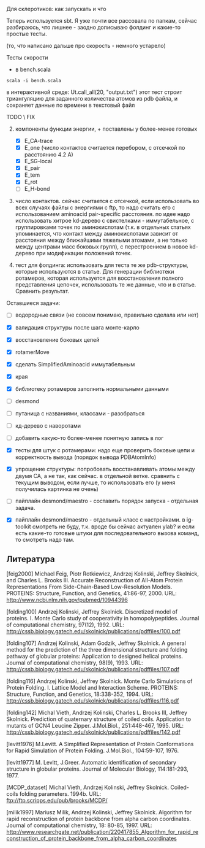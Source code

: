 Для склеротиков: как запускать и что

Теперь используется sbt. Я уже почти все рассовала по папкам, сейчас разбираюсь, что лишнее - заодно дописываю фолдинг и какие-то простые тесты.


(то, что написано дальше про скорость - немного устарело)

Тесты скорости
- в bench.scala
```
scala -i bench.scala
```
в интерактивной среде:
Ut.call_all(20, "output.txt")
этот тест строит триангуляцию для заданного количества атомов из pdb файла, и сохраняет данные по времени в текстовый файл

TODO \ FIX


2. компоненты функции энергии, + поставлены у более-менее готовых

    - [x] E_CA-trace
    - [x] E_one (число контактов считается перебором, с отсечкой по расстоянию 4.2 A)
    - [x] E_SG-local
    - [x] E_pair
    - [x] E_tem
    - [x] E_rot
    - [ ] E_H-bond

5. число контактов. сейчас считается с отсечкой, если использовать во всех случаях файлы с энергиями с ftp, то надо считать его с использованием aminoacid pair-specific расстояния.
по идее надо использовать хитрое kd-дерево с свистелками - иммутабельное, с группировками точек по аминокислотам (т.к. в отдельных статьях упоминается, что контакт между аминокислотами зависит от расстояния между ближайшими тяжелыми атомами, а не только между центрами масс боковых групп), с перестроением в новое kd-дерево при модификации положений точек.

5. тест для фолдинга: использовать для теста те же pdb-структуры, которые используются в статье. Для генерации библиотеки ротамеров, которая используется для восстановления полного представления цепочек, использовать те же данные, что и в статье. Сравнить результат.

Оставшиеся задачи:

- [ ] водородные связи (не совсем понимаю, правильно сделала или нет)
- [x] валидация структуры после шага монте-карло
- [x] восстановление боковых цепей
- [x] rotamerMove
- [x] сделать SimplifiedAminoacid иммутабельным
- [x] края
- [x] библиотеку ротамеров заполнить нормальными данными
- [ ] desmond
- [ ] путаница с названиями, классами - разобраться
- [ ] кд-дерево с наворотами
- [ ] добавить какую-то более-менее понятную запись в лог
- [x] тесты для штук с ротамерами: надо еще проверить боковые цепи и корректность вывода (порядок вывода PDBAtomInfo)
- [x] упрощение структуры: попробовать восстанавливать атомы между двумя CA, а не так, как сейчас. в отдельной ветке. сравнить с текущим выводом, если лучше, то использовать его (у меня получилась картинка не очень)
- [ ] пайплайн desmond/maestro - составить порядок запуска - отдельная задача.
- [x] пайплайн desmond/maestro - отдельный класс с настройками. в ig-toolkit смотреть не буду, т.к. вроде бы сейчас актуален ylab? и если есть какие-то готовые штуки для последовательного вызова команд, то смотреть надо там.


Литература
----------

[feig2000] Michael Feig, Piotr Rotkiewicz, Andrzej Kolinski, Jeffrey Skolnick, and Charles L. Brooks III. Accurate Reconstruction of All-Atom Protein Representations From Side-Chain-Based Low-Resolution Models. PROTEINS: Structure, Function, and Genetics, 41:86-97, 2000.
URL: http://www.ncbi.nlm.nih.gov/pubmed/10944396

[folding100] Andrzej Kolinski, Jeffrey Skolnick. Discretized model of proteins. I. Monte Carlo study of cooperativity in homopolypeptides. Journal of computational chemistry, 97(12), 1992.
URL: http://cssb.biology.gatech.edu/skolnick/publications/pdffiles/100.pdf

[folding107] Andrzej Kolinski, Adam Godzik, Jeffrey Skolnick. A general method for the prediction of the three dimensional structure and folding pathway of globular proteins: Application to designed helical proteins. Journal of computational chemistry, 98(9), 1993.
URL: http://cssb.biology.gatech.edu/skolnick/publications/pdffiles/107.pdf

[folding116] Andrzej Kolinski, Jeffrey Skolnick. Monte Carlo Simulations of Protein Folding. I. Lattice Model and Interaction Scheme. PROTEINS: Structure, Function, and Genetics, 18:338-352, 1994.
URL: http://cssb.biology.gatech.edu/skolnick/publications/pdffiles/116.pdf

[folding142] Michal Vieth, Andrzej Kolinski, Charles L. Brooks III, Jeffrey Skolnick.
Prediction of quaternary structure of coiled coils. Application to mutants of GCN4 Leucine Zipper.
J.Mol.Biol., 251:448-467, 1995.
URL: http://cssb.biology.gatech.edu/skolnick/publications/pdffiles/142.pdf

[levitt1976] M.Levitt. A Simplified Representation of Protein Conformations for Rapid Simulation of Protein Folding. J.Mol.Biol., 104:59-107, 1976.

[levitt1977] M. Levitt, J.Greer. Automatic  identification of secondary structure in globular proteins. Journal of Molecular Biology, 114:181-293, 1977.

[MCDP_dataset] Michal Vieth, Andrzej Kolinski, Jeffrey Skolnick. Coiled-coils folding parameters. 1994b.
URL: ftp://ftp.scripps.edu/pub/brooks/MCDP/

[milik1997] Mariusz Milik, Andrzej Kolinski, Jeffrey Skolnick. Algorithm for rapid reconstruction of protein backbone from alpha carbon coordinates. Journal of computational chemistry, 18: 80-85, 1997.
URL: http://www.researchgate.net/publication/220417855_Algorithm_for_rapid_reconstruction_of_protein_backbone_from_alpha_carbon_coordinates

